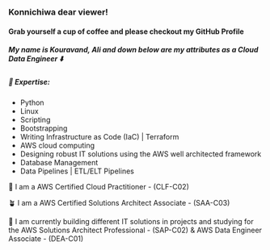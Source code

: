 



### Konnichiwa dear viewer! 
#### Grab yourself a cup of coffee and please checkout my GitHub Profile

##### My name is Kouravand, Ali and down below are my attributes as a Cloud Data Engineer ⬇️

#####  🔭  Expertise: 
* Python
* Linux
* Scripting
* Bootstrapping
* Writing Infrastructure as Code (IaC) | Terraform
* AWS cloud computing
* Designing robust IT solutions using the AWS well architected framework
* Database Management
* Data Pipelines | ETL/ELT Pipelines

🌱 I am a AWS Certified Cloud Practitioner - (CLF-C02)

🪴 I am a AWS Certified Solutions Architect Associate - (SAA-C03)

🌳 I am currently building different IT solutions in projects and studying for the AWS Solutions Architect Professional - (SAP-C02) & AWS Data Engineer Associate - (DEA-C01)  



